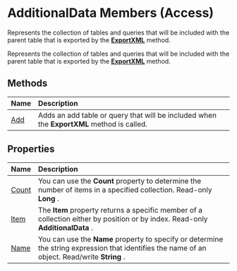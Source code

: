 
# AdditionalData Members (Access)
Represents the collection of tables and queries that will be included with the parent table that is exported by the  **[ExportXML](47627677-d311-c2e1-7532-e8a8a9beef29.md)** method.

Represents the collection of tables and queries that will be included with the parent table that is exported by the  **[ExportXML](47627677-d311-c2e1-7532-e8a8a9beef29.md)** method.


## Methods



|**Name**|**Description**|
|:-----|:-----|
|[Add](29d4df5e-7646-b1e7-b179-a6588502179a.md)|Adds an add table or query that will be included when the  **ExportXML** method is called.|

## Properties



|**Name**|**Description**|
|:-----|:-----|
|[Count](9d0883c5-4501-94ad-098b-041b100e0593.md)|You can use the  **Count** property to determine the number of items in a specified collection. Read-only **Long** .|
|[Item](ddce00eb-71f9-ba6d-f134-1072e024b84d.md)|The  **Item** property returns a specific member of a collection either by position or by index. Read-only **AdditionalData** .|
|[Name](cd54396d-e885-d765-8242-81aef07d0927.md)|You can use the  **Name** property to specify or determine the string expression that identifies the name of an object. Read/write **String** .|
